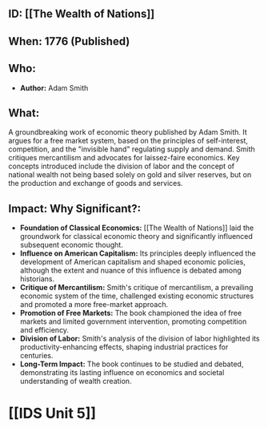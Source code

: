 ## ID: [[The Wealth of Nations]] 
## When: 1776 (Published)

## Who:
* **Author:** Adam Smith

## What: 
A groundbreaking work of economic theory published by Adam Smith.  It argues for a free market system, based on the principles of self-interest, competition, and the "invisible hand" regulating supply and demand.  Smith critiques mercantilism and advocates for laissez-faire economics.  Key concepts introduced include the division of labor and the concept of national wealth not being based solely on gold and silver reserves, but on the production and exchange of goods and services.

## Impact: Why Significant?:
* **Foundation of Classical Economics:**  [[The Wealth of Nations]] laid the groundwork for classical economic theory and significantly influenced subsequent economic thought.
* **Influence on American Capitalism:** Its principles deeply influenced the development of American capitalism and shaped economic policies, although the extent and nuance of this influence is debated among historians.
* **Critique of Mercantilism:** Smith's critique of mercantilism, a prevailing economic system of the time, challenged existing economic structures and promoted a more free-market approach.
* **Promotion of Free Markets:** The book championed the idea of free markets and limited government intervention, promoting competition and efficiency.
* **Division of Labor:**  Smith's analysis of the division of labor highlighted its productivity-enhancing effects, shaping industrial practices for centuries.
* **Long-Term Impact:** The book continues to be studied and debated, demonstrating its lasting influence on economics and societal understanding of wealth creation.


# [[IDS Unit 5]]
